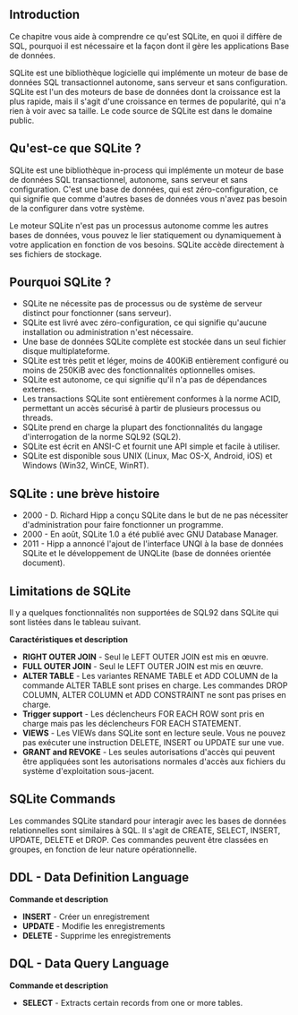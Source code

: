 ## Introduction

Ce chapitre vous aide à comprendre ce qu'est SQLite, en quoi il diffère de SQL, pourquoi il est nécessaire et la façon dont il gère les applications Base de données.

SQLite est une bibliothèque logicielle qui implémente un moteur de base de données SQL transactionnel autonome, sans serveur et sans configuration. SQLite est l'un des moteurs de base de données dont la croissance est la plus rapide, mais il s'agit d'une croissance en termes de popularité, qui n'a rien à voir avec sa taille. Le code source de SQLite est dans le domaine public.

## Qu'est-ce que SQLite ?

SQLite est une bibliothèque in-process qui implémente un moteur de base de données SQL transactionnel, autonome, sans serveur et sans configuration. C'est une base de données, qui est zéro-configuration, ce qui signifie que comme d'autres bases de données vous n'avez pas besoin de la configurer dans votre système.

Le moteur SQLite n'est pas un processus autonome comme les autres bases de données, vous pouvez le lier statiquement ou dynamiquement à votre application en fonction de vos besoins. SQLite accède directement à ses fichiers de stockage.

## Pourquoi SQLite ?

- SQLite ne nécessite pas de processus ou de système de serveur distinct pour fonctionner (sans serveur).
- SQLite est livré avec zéro-configuration, ce qui signifie qu'aucune installation ou administration n'est nécessaire.
- Une base de données SQLite complète est stockée dans un seul fichier disque multiplateforme.
- SQLite est très petit et léger, moins de 400KiB entièrement configuré ou moins de 250KiB avec des fonctionnalités optionnelles omises.
- SQLite est autonome, ce qui signifie qu'il n'a pas de dépendances externes.
- Les transactions SQLite sont entièrement conformes à la norme ACID, permettant un accès sécurisé à partir de plusieurs processus ou threads.
- SQLite prend en charge la plupart des fonctionnalités du langage d'interrogation de la norme SQL92 (SQL2).
- SQLite est écrit en ANSI-C et fournit une API simple et facile à utiliser.
- SQLite est disponible sous UNIX (Linux, Mac OS-X, Android, iOS) et Windows (Win32, WinCE, WinRT).

## SQLite : une brève histoire

- 2000 - D. Richard Hipp a conçu SQLite dans le but de ne pas nécessiter d'administration pour faire fonctionner un programme.
- 2000 - En août, SQLite 1.0 a été publié avec GNU Database Manager.
- 2011 - Hipp a annoncé l'ajout de l'interface UNQl à la base de données SQLite et le développement de UNQLite (base de données orientée document).

## Limitations de SQLite

Il y a quelques fonctionnalités non supportées de SQL92 dans SQLite qui sont listées dans le tableau suivant.

**Caractéristiques et description**

- **RIGHT OUTER JOIN** - Seul le LEFT OUTER JOIN est mis en œuvre.
- **FULL OUTER JOIN** - Seul le LEFT OUTER JOIN est mis en œuvre.
- **ALTER TABLE** - Les variantes RENAME TABLE et ADD COLUMN de la commande ALTER TABLE sont prises en charge. Les commandes DROP COLUMN, ALTER COLUMN et ADD CONSTRAINT ne sont pas prises en charge.
- **Trigger support** - Les déclencheurs FOR EACH ROW sont pris en charge mais pas les déclencheurs FOR EACH STATEMENT.
- **VIEWS** - Les VIEWs dans SQLite sont en lecture seule. Vous ne pouvez pas exécuter une instruction DELETE, INSERT ou UPDATE sur une vue.
- **GRANT and REVOKE** - Les seules autorisations d'accès qui peuvent être appliquées sont les autorisations normales d'accès aux fichiers du système d'exploitation sous-jacent.

## SQLite Commands

Les commandes SQLite standard pour interagir avec les bases de données relationnelles sont similaires à SQL. Il s'agit de CREATE, SELECT, INSERT, UPDATE, DELETE et DROP. Ces commandes peuvent être classées en groupes, en fonction de leur nature opérationnelle.

## DDL - Data Definition Language

**Commande et description**

- **INSERT** - Créer un enregistrement
- **UPDATE** - Modifie les enregistrements
- **DELETE** - Supprime les enregistrements

## DQL - Data Query Language

**Commande et description**

- **SELECT** - Extracts certain records from one or more tables.